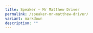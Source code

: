 ```yaml
---
title: Speaker – Mr Matthew Driver
permalink: /speaker-mr-matthew-driver/
variant: markdown
description: ""
---
```

